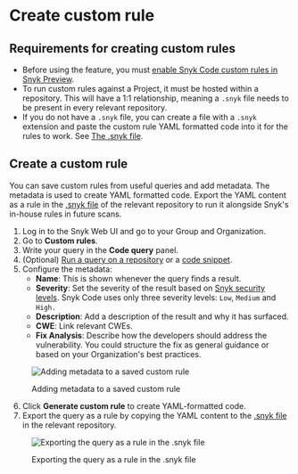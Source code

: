 # Create custom rule

## Requirements for creating custom rules

* Before using the feature, you must [enable Snyk Code custom rules in Snyk Preview](../../../admin/snyk-preview.md#enable-or-disable-a-feature).
* To run custom rules against a Project, it must be hosted within a repository. This will have a 1:1 relationship, meaning a `.snyk` file needs to be present in every relevant repository.&#x20;
* If you do not have a `.snyk` file, you can create a file with a `.snyk` extension and paste the custom rule YAML formatted code into it for the rules to work. See [The .snyk file](../../../manage-risk/policies/the-.snyk-file.md).

## Create a custom rule

You can save custom rules from useful queries and add metadata. The metadata is used to create YAML formatted code. Export the YAML content as a rule in the [.snyk file](../../../manage-risk/policies/the-.snyk-file.md) of the relevant repository to run it alongside Snyk's in-house rules in future scans.

1. Log in to the Snyk Web UI and go to your Group and Organization.
2. Go to **Custom rules**.
3. Write your query in the **Code query** panel.
4. (Optional) [Run a query on a repository](run-query.md#run-query-on-a-repository) or a [code snippet](run-query.md#run-query-on-a-code-snippet).
5. Configure the metadata:
   * **Name**: This is shown whenever the query finds a result.
   * **Severity**: Set the severity of the result based on [Snyk security levels](../../../manage-risk/prioritize-issues-for-fixing/severity-levels.md#introduction-to-snyk-severity-levels). Snyk Code uses only three severity levels: `Low`, `Medium` and `High.`
   * **Description**: Add a description of the result and why it has surfaced.
   * **CWE**: Link relevant CWEs.
   * **Fix Analysis**: Describe how the developers should address the vulnerability. You could structure the fix as general guidance or based on your Organization's best practices.

<figure><img src="../../../.gitbook/assets/custom_rule.png" alt="Adding metadata to a saved custom rule"><figcaption><p>Adding metadata to a saved custom rule</p></figcaption></figure>

6. Click **Generate custom rule** to create YAML-formatted code.&#x20;
7. Export the query as a rule by copying the YAML content to the [.snyk file](../../../manage-risk/policies/the-.snyk-file.md) in the relevant repository.&#x20;

<figure><img src="../../../.gitbook/assets/custom_rule_export.png" alt="Exporting the query as a rule in the .snyk file"><figcaption><p>Exporting the query as a rule in the .snyk file</p></figcaption></figure>

